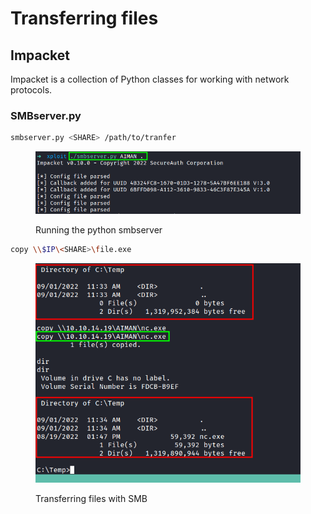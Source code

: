 # Transferring files

## Impacket

Impacket is a collection of Python classes for working with network protocols.

### SMBserver.py

```bash
smbserver.py <SHARE> /path/to/tranfer
```

<figure><img src="../.gitbook/assets/run-the-python-smbserver.png" alt=""><figcaption><p>Running the python smbserver</p></figcaption></figure>

```bash
copy \\$IP\<SHARE>\file.exe
```

<figure><img src="../.gitbook/assets/copy-file-from-linux-into-windows-smb.png" alt=""><figcaption><p>Transferring files with SMB</p></figcaption></figure>
